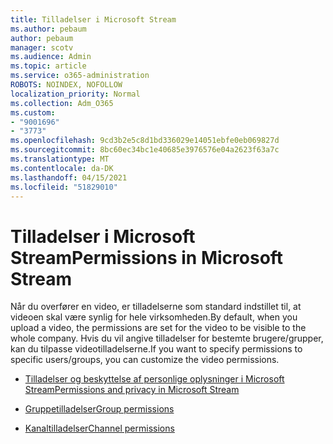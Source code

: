```yaml
---
title: Tilladelser i Microsoft Stream
ms.author: pebaum
author: pebaum
manager: scotv
ms.audience: Admin
ms.topic: article
ms.service: o365-administration
ROBOTS: NOINDEX, NOFOLLOW
localization_priority: Normal
ms.collection: Adm_O365
ms.custom:
- "9001696"
- "3773"
ms.openlocfilehash: 9cd3b2e5c8d1bd336029e14051ebfe0eb069827d
ms.sourcegitcommit: 8bc60ec34bc1e40685e3976576e04a2623f63a7c
ms.translationtype: MT
ms.contentlocale: da-DK
ms.lasthandoff: 04/15/2021
ms.locfileid: "51829010"
---
```

# <a name="permissions-in-microsoft-stream"></a><span data-ttu-id="73c05-102">Tilladelser i Microsoft Stream</span><span class="sxs-lookup"><span data-stu-id="73c05-102">Permissions in Microsoft Stream</span></span>

<span data-ttu-id="73c05-103">Når du overfører en video, er tilladelserne som standard indstillet til, at videoen skal være synlig for hele virksomheden.</span><span class="sxs-lookup"><span data-stu-id="73c05-103">By default, when you upload a video, the permissions are set for the video to be visible to the whole company.</span></span> <span data-ttu-id="73c05-104">Hvis du vil angive tilladelser for bestemte brugere/grupper, kan du tilpasse videotilladelserne.</span><span class="sxs-lookup"><span data-stu-id="73c05-104">If you want to specify permissions to specific users/groups, you can customize the video permissions.</span></span>

- [<span data-ttu-id="73c05-105">Tilladelser og beskyttelse af personlige oplysninger i Microsoft Stream</span><span class="sxs-lookup"><span data-stu-id="73c05-105">Permissions and privacy in Microsoft Stream</span></span>](https://docs.microsoft.com/stream/portal-permissions)

- [<span data-ttu-id="73c05-106">Gruppetilladelser</span><span class="sxs-lookup"><span data-stu-id="73c05-106">Group permissions</span></span>](https://docs.microsoft.com/stream/portal-permissions#group-permissions)

- [<span data-ttu-id="73c05-107">Kanaltilladelser</span><span class="sxs-lookup"><span data-stu-id="73c05-107">Channel permissions</span></span>](https://docs.microsoft.com/stream/portal-permissions#channel-permissions)